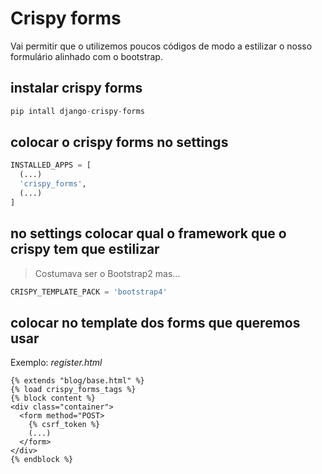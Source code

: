 # Crispy forms

Vai permitir que o utilizemos poucos códigos de modo a estilizar o nosso formulário alinhado com o bootstrap.

## instalar crispy forms

```python
pip intall django-crispy-forms
```

## colocar o crispy forms no settings

``` python
INSTALLED_APPS = [
  (...)
  'crispy_forms',
  (...)
]
```

## no settings colocar qual o framework que o crispy tem que estilizar
> Costumava ser o Bootstrap2 mas...

```python
CRISPY_TEMPLATE_PACK = 'bootstrap4'
```

## colocar no template dos forms que queremos usar 

Exemplo: _register.html_
```jinja2
{% extends "blog/base.html" %}
{% load crispy_forms_tags %}
{% block content %}
<div class="container">
  <form method="POST>
    {% csrf_token %}
    (...)
  </form>
</div>
{% endblock %}
```
